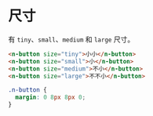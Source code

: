 # 尺寸
有 `tiny`、`small`、`medium` 和 `large` 尺寸。
```html
<n-button size="tiny">小小</n-button>
<n-button size="small">小</n-button>
<n-button size="medium">不小</n-button>
<n-button size="large">不不小</n-button>
```
```css
.n-button {
  margin: 0 8px 8px 0;
}
```